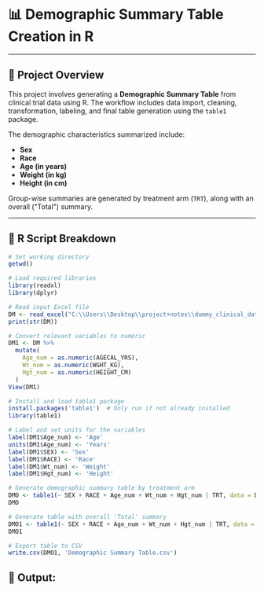 # 📊 Demographic Summary Table Creation in R

---

## 🧾 Project Overview

This project involves generating a **Demographic Summary Table** from clinical trial data using R. The workflow includes data import, cleaning, transformation, labeling, and final table generation using the `table1` package.

The demographic characteristics summarized include:

- **Sex**
- **Race**
- **Age (in years)**
- **Weight (in kg)**
- **Height (in cm)**

Group-wise summaries are generated by treatment arm (`TRT`), along with an overall ("Total") summary.

---

## 🧪 R Script Breakdown

```r
# Set working directory
getwd()

# Load required libraries
library(readxl)
library(dplyr)

# Read input Excel file
DM <- read_excel("C:\\Users\\Desktop\\project+notes\\dummy_clinical_data.xlsx")
print(str(DM))

# Convert relevant variables to numeric
DM1 <- DM %>%
  mutate(
    Age_num = as.numeric(AGECAL_YRS),
    Wt_num = as.numeric(WGHT_KG),
    Hgt_num = as.numeric(HEIGHT_CM)
  )
View(DM1)

# Install and load table1 package
install.packages('table1')  # Only run if not already installed
library(table1)

# Label and set units for the variables
label(DM1$Age_num) <- 'Age'
units(DM1$Age_num) <- 'Years'
label(DM1$SEX) <- 'Sex'
label(DM1$RACE) <- 'Race'
label(DM1$Wt_num) <- 'Weight'
label(DM1$Hgt_num) <- 'Height'

# Generate demographic summary table by treatment arm
DMO <- table1(~ SEX + RACE + Age_num + Wt_num + Hgt_num | TRT, data = DM1)
DMO

# Generate table with overall 'Total' summary
DMO1 <- table1(~ SEX + RACE + Age_num + Wt_num + Hgt_num | TRT, data = DM1, Overall = 'Total')
DMO1

# Export table to CSV
write.csv(DMO1, 'Demographic Summary Table.csv')


```

## 📌 Output:



